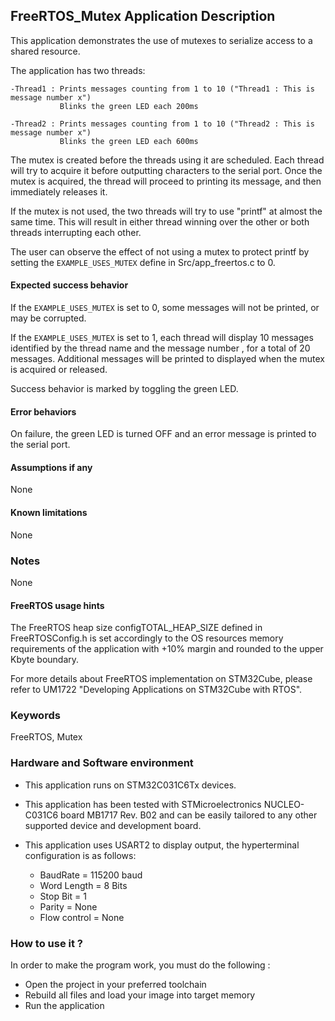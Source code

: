 ## <b>FreeRTOS_Mutex Application Description</b>

This application demonstrates the use of mutexes to serialize access to a shared resource.

The application has two threads:

    -Thread1 : Prints messages counting from 1 to 10 ("Thread1 : This is message number x")
               Blinks the green LED each 200ms

    -Thread2 : Prints messages counting from 1 to 10 ("Thread2 : This is message number x")
               Blinks the green LED each 600ms

The mutex is created before the threads using it are scheduled. Each thread will try to acquire it
before outputting characters to the serial port. Once the mutex is acquired, the thread will proceed
to printing its message, and then immediately releases it.

If the mutex is not used, the two threads will try to use "printf" at almost the same time. This will
result in either thread winning over the other or both threads interrupting each other.

The user can observe the effect of not using a mutex to protect printf by setting the
`EXAMPLE_USES_MUTEX` define in Src/app_freertos.c to 0.

#### <b>Expected success behavior</b>

If the `EXAMPLE_USES_MUTEX` is set to 0, some messages will not be printed, or may be corrupted.

If the `EXAMPLE_USES_MUTEX` is set to 1, each thread will display 10 messages identified by the thread name
and the message number , for a total of 20 messages. Additional messages will be printed to displayed when
the mutex is acquired or released.

Success behavior is marked by toggling the green LED.

#### <b>Error behaviors</b>

On failure, the green LED is turned OFF and an error message is printed to the serial port.

#### <b>Assumptions if any</b>

None

#### <b>Known limitations</b>

None

### <b>Notes</b>

None

#### <b>FreeRTOS usage hints</b>

The FreeRTOS heap size configTOTAL_HEAP_SIZE defined in FreeRTOSConfig.h is set accordingly to the
OS resources memory requirements of the application with +10% margin and rounded to the upper Kbyte boundary.

For more details about FreeRTOS implementation on STM32Cube, please refer to UM1722 "Developing Applications
on STM32Cube with RTOS".

### <b>Keywords</b>

FreeRTOS, Mutex

### <b>Hardware and Software environment</b>

  - This application runs on STM32C031C6Tx devices.
  - This application has been tested with STMicroelectronics NUCLEO-C031C6 board MB1717 Rev. B02
    and can be easily tailored to any other supported device and development board.

  - This application uses USART2 to display output, the hyperterminal configuration is as follows:

      - BaudRate = 115200 baud
      - Word Length = 8 Bits
      - Stop Bit = 1
      - Parity = None
      - Flow control = None

### <b>How to use it ?</b>

In order to make the program work, you must do the following :

 - Open the project in your preferred toolchain
 - Rebuild all files and load your image into target memory
 - Run the application
